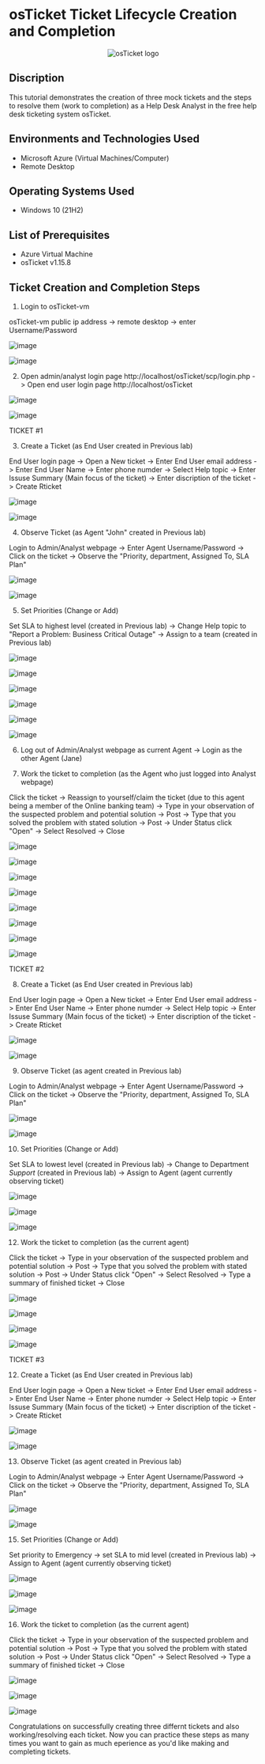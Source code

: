 # osTicket Ticket Lifecycle Creation and Completion 
<p align="center">
<img src="https://i.imgur.com/Clzj7Xs.png" alt="osTicket logo"/>
</p>

<h2>Discription </h2>

This tutorial demonstrates the creation of three mock tickets and the steps to resolve them (work to completion) as a Help Desk Analyst in the free help desk ticketing system osTicket.<br />
 
<h2>Environments and Technologies Used</h2>

- Microsoft Azure (Virtual Machines/Computer)
- Remote Desktop

<h2>Operating Systems Used </h2>

- Windows 10</b> (21H2)

<h2>List of Prerequisites</h2>

- Azure Virtual Machine
- osTicket v1.15.8

<h2> Ticket Creation and Completion Steps</h2>

1. Login to osTicket-vm
 <p> 
</p>

osTicket-vm public ip address -> remote desktop -> enter Username/Password
 <p> 
</p>

![image](https://github.com/user-attachments/assets/7cfc5936-8abf-407e-b10b-f896f5d0c434)
 <p> 
</p>

![image](https://github.com/user-attachments/assets/6c574e4c-84d4-4f5a-8211-14696f62d759)
 <p> 
</p>

2. Open admin/analyst login page http://localhost/osTicket/scp/login.php -> Open end user login page http://localhost/osTicket
 <p> 
</p>

![image](https://github.com/user-attachments/assets/e17a9f8a-8ebf-4151-a611-098dd8c60b20)
 <p> 
</p>

![image](https://github.com/user-attachments/assets/ec2a1084-85f6-4226-a00e-88166994a0b2)
 <p> 
</p>

TICKET #1
 <p> 
</p>

3. Create a Ticket (as End User created in Previous lab)
 <p> 
</p>

End User login page -> Open a New ticket -> Enter End User email address -> Enter End User Name -> Enter phone numder -> Select Help topic -> Enter Issuse Summary (Main focus of the ticket) -> Enter discription of the ticket -> Create Rticket
 <p> 
</p>

![image](https://github.com/user-attachments/assets/ec2a1084-85f6-4226-a00e-88166994a0b2)
 <p> 
</p>

![image](https://github.com/user-attachments/assets/9ce1e805-c2be-46c5-baa5-f01a9518b998)
 <p> 
</p>

4. Observe Ticket (as Agent "John" created in Previous lab)
 <p> 
</p>

Login to Admin/Analyst webpage -> Enter Agent Username/Password -> Click on the ticket -> Observe the "Priority, department, Assigned To, SLA Plan"
 <p> 
</p>

![image](https://github.com/user-attachments/assets/e17a9f8a-8ebf-4151-a611-098dd8c60b20)
 <p> 
</p>

![image](https://github.com/user-attachments/assets/c07977a9-d739-402c-a981-5067a5256f52)
 <p> 
</p>

5. Set Priorities (Change or Add)
 <p> 
</p>

Set SLA to highest level (created in Previous lab) -> Change Help topic to "Report a Problem: Business Critical Outage" -> Assign to a team (created in Previous lab)
 <p> 
</p>

![image](https://github.com/user-attachments/assets/4cddbe58-250e-49a4-9f15-d667ac6b7d45)
 <p> 
</p>

![image](https://github.com/user-attachments/assets/6617aedc-4d2b-4ffe-a678-a038baf9238c)
 <p> 
</p>

![image](https://github.com/user-attachments/assets/6b2a6149-5a86-491e-a000-38744220eb65)
 <p> 
</p>

![image](https://github.com/user-attachments/assets/1b72da89-f608-42bf-a0f8-16a2beb0d12a)
 <p> 
</p>

![image](https://github.com/user-attachments/assets/ce6d4a66-abc0-4edb-9ad9-99bbdf2a395b)
 <p> 
</p>

![image](https://github.com/user-attachments/assets/aea78493-fcbd-41f0-9a3f-2a141fa0629e)
 <p> 
</p>

6. Log out of Admin/Analyst webpage as current Agent -> Login as the other Agent (Jane)
 <p> 
</p>

7. Work the ticket to completion (as the Agent who just logged into Analyst webpage)
 <p> 
</p>

Click the ticket -> Reassign to yourself/claim the ticket (due to this agent being a member of the Online banking team) -> Type in your observation of the suspected problem and potential solution -> Post -> Type that you solved the problem with stated solution -> Post -> Under Status click "Open" -> Select Resolved -> Close
 <p> 
</p>

![image](https://github.com/user-attachments/assets/f00c6873-c62e-4ad7-9ae8-a5ae369ad7c6)
 <p> 
</p>

![image](https://github.com/user-attachments/assets/231ed9bb-e44f-4d0c-9940-91fb7aece340)
 <p> 
</p>

![image](https://github.com/user-attachments/assets/fda07dc7-9a8d-4538-9f38-5bf645218ee6)
 <p> 
</p>

![image](https://github.com/user-attachments/assets/9a79e158-21c9-4d30-b203-66e540505eae)
 <p> 
</p>

![image](https://github.com/user-attachments/assets/c088da10-43ea-4904-a562-301f9d9b2506)
 <p> 
</p>

![image](https://github.com/user-attachments/assets/77e6c927-153b-4894-afd3-1c8ec8b7c5a9)
 <p> 
</p>

![image](https://github.com/user-attachments/assets/8ca5cd11-ed13-4f0b-81ef-adc83e62822f)
 <p> 
</p>

![image](https://github.com/user-attachments/assets/b530f8c7-22d4-43e8-a708-e670e3f1e35c)
 <p> 
</p>

TICKET #2
 <p> 
</p>

8. Create a Ticket (as End User created in Previous lab)
 <p> 
</p>

End User login page -> Open a New ticket -> Enter End User email address -> Enter End User Name -> Enter phone numder -> Select Help topic -> Enter Issuse Summary (Main focus of the ticket) -> Enter discription of the ticket -> Create Rticket
 <p> 
</p>

![image](https://github.com/user-attachments/assets/ec2a1084-85f6-4226-a00e-88166994a0b2)
 <p> 
</p>

![image](https://github.com/user-attachments/assets/60ae52fa-600c-4115-8ec1-cc73133f29d5)
 <p> 
</p>

9. Observe Ticket (as agent created in Previous lab)
 <p> 
</p>

Login to Admin/Analyst webpage -> Enter Agent Username/Password -> Click on the ticket -> Observe the "Priority, department, Assigned To, SLA Plan"
 <p> 
</p>

![image](https://github.com/user-attachments/assets/e17a9f8a-8ebf-4151-a611-098dd8c60b20)
 <p> 
</p>

![image](https://github.com/user-attachments/assets/1381ffba-893e-4f35-b398-9875f272ea7d)
 <p> 
</p>

10. Set Priorities (Change or Add)
 <p> 
</p>

Set SLA to lowest level (created in Previous lab) -> Change to Department *Support* (created in Previous lab) -> Assign to Agent (agent currently observing ticket)
 <p> 
</p>

![image](https://github.com/user-attachments/assets/565a376c-03bc-48f2-923a-00d80dbd4702)
 <p> 
</p>

![image](https://github.com/user-attachments/assets/054fe6c5-667d-4cfd-b950-f32c9e8d4eb8)
 <p> 
</p>

![image](https://github.com/user-attachments/assets/6953d01d-a67d-45e6-bcad-a227ed8be332)
 <p> 
</p>

12. Work the ticket to completion (as the current agent)
 <p> 
</p>

Click the ticket -> Type in your observation of the suspected problem and potential solution -> Post -> Type that you solved the problem with stated solution -> Post -> Under Status click "Open" -> Select Resolved -> Type a summary of finished ticket -> Close
 <p> 
</p>

![image](https://github.com/user-attachments/assets/ea6d67a3-78e4-4159-a534-614e3520707c)
 <p> 
</p>

![image](https://github.com/user-attachments/assets/a6e43e62-fe29-40a6-ae3e-d98ea2f646d4)
 <p> 
</p>

![image](https://github.com/user-attachments/assets/01fe7283-1c95-4658-b0d5-ec6b29d62250)
 <p> 
</p>

![image](https://github.com/user-attachments/assets/da434f84-812c-48a5-a42a-c9c81d402e47)
 <p> 
</p>

TICKET #3
 <p> 
</p>

12. Create a Ticket (as End User created in Previous lab)
 <p> 
</p>

End User login page -> Open a New ticket -> Enter End User email address -> Enter End User Name -> Enter phone numder -> Select Help topic -> Enter Issuse Summary (Main focus of the ticket) -> Enter discription of the ticket -> Create Rticket
 <p> 
</p>

![image](https://github.com/user-attachments/assets/ec2a1084-85f6-4226-a00e-88166994a0b2)
 <p> 
</p>

![image](https://github.com/user-attachments/assets/82d54b77-b0f6-4710-a99e-ee8fd54e9ef6)
 <p> 
</p>

13. Observe Ticket (as agent created in Previous lab)
 <p> 
</p>

Login to Admin/Analyst webpage -> Enter Agent Username/Password -> Click on the ticket -> Observe the "Priority, department, Assigned To, SLA Plan"
 <p> 
</p>

![image](https://github.com/user-attachments/assets/e17a9f8a-8ebf-4151-a611-098dd8c60b20)
 <p> 
</p>

![image](https://github.com/user-attachments/assets/77773d76-11a7-412e-afba-6799db57a246)
 <p> 
</p>

15. Set Priorities (Change or Add)
 <p> 
</p>

Set priority to Emergency -> set SLA to mid level (created in Previous lab) -> Assign to Agent (agent currently observing ticket)
 <p> 
</p>

![image](https://github.com/user-attachments/assets/929d1aa4-1dd6-465f-9ef5-be34f2dea250)
 <p> 
</p>

![image](https://github.com/user-attachments/assets/0e0d93a5-75ef-4319-8965-f4917c1d54fe)
 <p> 
</p>

![image](https://github.com/user-attachments/assets/9c408fa0-6ead-49db-b967-6557b310dc8e)
 <p> 
</p>

16. Work the ticket to completion (as the current agent)
 <p> 
</p>

Click the ticket -> Type in your observation of the suspected problem and potential solution -> Post -> Type that you solved the problem with stated solution -> Post -> Under Status click "Open" -> Select Resolved -> Type a summary of finished ticket -> Close
 <p> 
</p>

![image](https://github.com/user-attachments/assets/046e7554-1062-4e25-9ad4-2ca2ffa44155)
 <p> 
</p>

![image](https://github.com/user-attachments/assets/b1aff325-7f44-48a0-a133-cf1765b41b2c)
 <p> 
</p>

![image](https://github.com/user-attachments/assets/bd27b064-2c0e-489f-81e8-a5e126e3193f)
 <p> 
</p>

Congratulations on successfully creating three differnt tickets and also working/resolving each ticket. Now you can practice these steps as many times you want to gain as much eperience as you'd like making and completing tickets.
